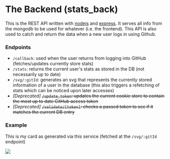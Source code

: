 # The Backend (stats_back)
This is the REST API written with [nodejs](https://nodejs.org/en/) and [express](https://expressjs.com/). 
It serves all info from the mongodb to be used for whatever (i.e. the frontend). This API is also used 
to catch and return the data when a new user logs in using Github.

### Endpoints
- `/callback`: used when the user returns from logging into GitHub (fetches/updates currently store stats)
- `/stats`: returns the current user's stats as stored in the DB (not necessarily up to date)
- `/svg/:gitId`: generates an svg that represents the currently stored information of a user in the database
(this also triggers a refetching of stats which can be noticed upon later accesses)
- *\[Deprecated\]* ~~`/update_token`: updates the current cookie store to contain the most up to date GitHub access token~~
- *\[Deprecated\]* ~~`/validate/[token]`: checks a passed token to see if it matches the current DB entry~~

### Example
This is my card as generated via this service (fetched at the `/svg/:gitId` endpoint)

<img src="https://api.mygitstats.com/svg/40807825"></img>


